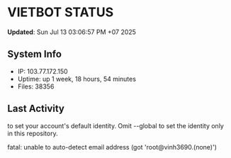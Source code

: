 # VIETBOT STATUS
**Updated**: Sun Jul 13 03:06:57 PM +07 2025

## System Info
- IP: 103.77.172.150
- Uptime: up 1 week, 18 hours, 54 minutes
- Files: 38356

## Last Activity

to set your account's default identity.
Omit --global to set the identity only in this repository.

fatal: unable to auto-detect email address (got 'root@vinh3690.(none)')
